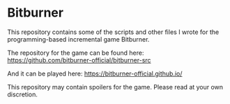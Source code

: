 <h1>Bitburner</h1>

This repository contains some of the scripts and other files I wrote for the programming-based incremental game Bitburner.

The repository for the game can be found here: https://github.com/bitburner-official/bitburner-src

And it can be played here: https://bitburner-official.github.io/

This repository may contain spoilers for the game. Please read at your own discretion.